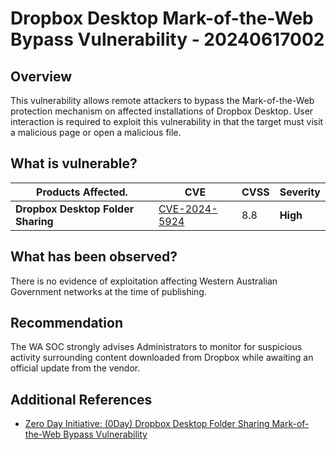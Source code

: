 # Dropbox Desktop Mark-of-the-Web Bypass Vulnerability - 20240617002

## Overview

This vulnerability allows remote attackers to bypass the Mark-of-the-Web protection mechanism on affected installations of Dropbox Desktop. User interaction is required to exploit this vulnerability in that the target must visit a malicious page or open a malicious file.

## What is vulnerable?

| Products Affected.                 | CVE                                                             | CVSS | Severity |
| ---------------------------------- | --------------------------------------------------------------- | ---- | -------- |
| **Dropbox Desktop Folder Sharing** | [CVE-2024-5924](https://nvd.nist.gov/vuln/detail/CVE-2024-5924) | 8.8  | **High** |

## What has been observed?

There is no evidence of exploitation affecting Western Australian Government networks at the time of publishing.

## Recommendation

The WA SOC strongly advises Administrators to monitor for suspicious activity surrounding content downloaded from Dropbox while awaiting an official update from the vendor.

## Additional References

- [Zero Day Initiative: (0Day) Dropbox Desktop Folder Sharing Mark-of-the-Web Bypass Vulnerability](https://www.zerodayinitiative.com/advisories/ZDI-24-677/)
